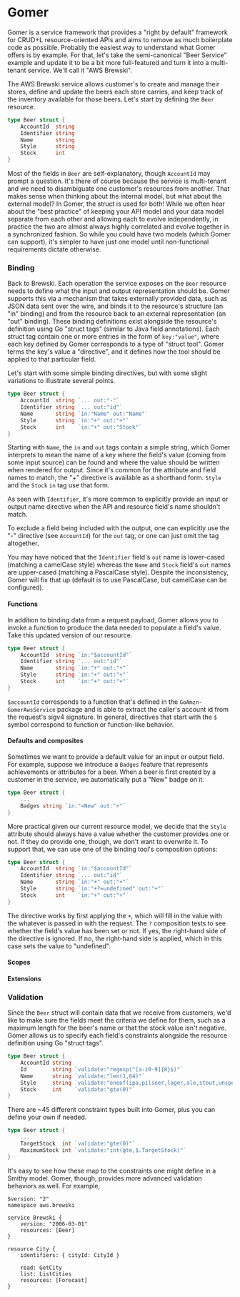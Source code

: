# Gomer

Gomer is a service framework that provides a "right by default" framework for CRUD+L resource-oriented APIs and 
aims to remove as much boilerplate code as possible. Probably the easiest way to understand what Gomer offers is by
example. For that, let's take the semi-canonical "Beer Service" example and update it to be a bit more full-featured
and turn it into a multi-tenant service. We'll call it "AWS Brewski".

The AWS Brewski service allows customer's to create and manage their stores, define and update the beers each store
carries, and keep track of the inventory available for those beers. Let's start by defining the `Beer` resource.

```go
type Beer struct {
    AccountId  string
    Identifier string
    Name       string
    Style      string
    Stock      int
}
```

Most of the fields in `Beer` are self-explanatory, though `AccountId` may prompt a question. It's there of course
because the service is multi-tenant and we need to disambiguate one customer's resources from another. That makes
sense when thinking about the internal model, but what about the external model? In Gomer, the struct is used
for both! While we often hear about the "best practice" of keeping your API model and your data model separate from
each other and allowing each to evolve independently, in practice the two are almost always highly correlated and
evolve together in a synchronized fashion. So while you could have two models (which Gomer can support), it's 
simpler to have just one model until non-functional requirements dictate otherwise.

### Binding

Back to Brewski. Each operation the service exposes on the `Beer` resource needs to define what the input and 
output representation should be. Gomer supports this via a mechanism that takes externally provided data, such as 
JSON data sent over the wire, and binds it to the resource's structure (an "in" binding) and from the resource 
back to an external representation (an "out" binding). These binding definitions exist alongside the 
resource's definition using Go "struct tags" (similar to Java field annotations). Each struct tag contain one 
or more entries in the form of `key:"value"`, where each key defined by Gomer corresponds to a type of "struct tool".
Gomer terms the key's value a "directive", and it defines how the tool should be applied to that particular field.

Let's start with some simple binding directives, but with some slight variations to illustrate several points.

```go
type Beer struct {
    AccountId  string `... out:"-"`
    Identifier string `... out:"id"`
    Name       string `in:"Name" out:"Name"`
    Style      string `in:"+" out:"+"`
    Stock      int    `in:"+" out:"Stock"`
}
```

Starting with `Name`, the `in` and `out` tags contain a simple string, which Gomer interprets to mean the name of a 
key where the field's value (coming from some input source) can be found and where the value should be written when 
rendered for output. Since it's common for the attribute and field names to match, the "+" directive is available as
a shorthand form. `Style` and the `Stock` `in` tag use that form.

As seen with `Identifier`, it's more common to explicitly provide an input or output name directive when the API and 
resource field's name shouldn't match.

To exclude a field being included with the output, one can explicitly use the "-" directive (see `AccountId`) for 
the `out` tag, or one can just omit the tag altogether.

You may have noticed that the `Identifier` field's `out` name is lower-cased (matching a camelCase style) 
whereas the `Name` and `Stock` field's `out` names are upper-cased (matching a PascalCase style). Despite the
inconsistency, Gomer will fix that up (default is to use PascalCase, but camelCase can be configured).

#### Functions

In addition to binding data from a request payload, Gomer allows you to invoke a function to produce the data needed 
to populate a field's value. Take this updated version of our resource.

```go
type Beer struct {
    AccountId  string `in:"$accountId"`
    Identifier string `... out:"id"`
    Name       string `in:"+" out:"+"`
    Style      string `in:"+" out:"+"`
    Stock      int    `in:"+" out:"+"`
}
```

`$accountId` corresponds to a function that's defined in the `GoAmzn-GomerAwsService` package and is able to extract 
the caller's account id from the request's sigv4 signature. In general, directives that start with the `$` symbol 
correspond to function or function-like behavior.

#### Defaults and composites

Sometimes we want to provide a default value for an input or output field. For example, suppose we introduce a 
`Badges` feature that represents achievements or attributes for a beer. When a beer is first created by a customer in 
the service, we automatically put a "New" badge on it.

```go
type Beer struct {
	...
    Badges string `in:"=New" out:"+"`
}
```

More practical given our current resource model, we decide that the `Style` attribute should always have a value 
whether the customer provides one or not. If they do provide one, though, we don't want to overwrite it. To support 
that, we can use one of the binding tool's composition options:

```go
type Beer struct {
    AccountId  string `in:"$accountId"`
    Identifier string `... out:"id"`
    Name       string `in:"+" out:"+"`
    Style      string `in:"+?=undefined" out:"+"`
    Stock      int    `in:"+" out:"+"`
}
```

The directive works by first applying the `+`, which will fill in the value with the whatever is passed in with 
the request. The `?` composition tests to see whether the field's value has been set or not. If yes, the 
right-hand side of the directive is ignored. If no, the right-hand side is applied, which in this case sets the 
value to "undefined".

#### Scopes



#### Extensions


### Validation

Since the `Beer` struct will contain data that we receive from customers, we'd like to make sure the fields meet
the criteria we define for them, such as a maximum length for the beer's name or that the stock value isn't
negative. Gomer allows us to specify each field's constraints alongside the resource definition using Go "struct tags".

```go
type Beer struct {
    AccountId string
    Id        string `validate:"regexp(^[a-z0-9]{8}$)"`
    Name      string `validate:"len(1,64)"`
    Style     string `validate:"oneof(ipa,pilsner,lager,ale,stout,unspecified)"`
    Stock     int    `validate:"gte(0)"`
}
```

There are ~45 different constraint types built into Gomer, plus you can define your own if needed.

```go
type Beer struct {
	...
    TargetStock  int `validate:"gte(0)"`
	MaximumStock int `validate:"int(gte,$.TargetStock)"`
}
```



It's easy to see how these map to the constraints one might define in a Smithy model. Gomer, though,
provides more advanced validation behaviors as well. For example,


```smithy
$version: "2"
namespace aws.brewski

service Brewski {
    version: "2006-03-01"
    resources: [Beer]
}

resource City {
    identifiers: { cityId: CityId }
    
    read: GetCity
    list: ListCities
    resources: [Forecast]
}
```
